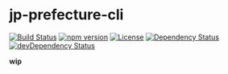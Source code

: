 jp-prefecture-cli
=================

[![Build Status](http://img.shields.io/travis/tsuyoshiwada/jp-prefecture-cli.svg?style=flat-square)](https://travis-ci.org/tsuyoshiwada/jp-prefecture-cli)
[![npm version](https://img.shields.io/npm/v/jp-prefecture-cli.svg?style=flat-square)](http://badge.fury.io/js/jp-prefecture-cli)
[![License](https://img.shields.io/badge/license-MIT-blue.svg?style=flat-square)](https://raw.githubusercontent.com/tsuyoshiwada/jp-prefecture-cli/master/LICENSE)
[![Dependency Status](https://img.shields.io/david/tsuyoshiwada/jp-prefecture-cli.svg?style=flat-square)](https://david-dm.org/tsuyoshiwada/jp-prefecture-cli)
[![devDependency Status](https://img.shields.io/david/dev/tsuyoshiwada/jp-prefecture-cli.svg?style=flat-square)](https://david-dm.org/tsuyoshiwada/jp-prefecture-cli#info=devDependencies)

**wip**


